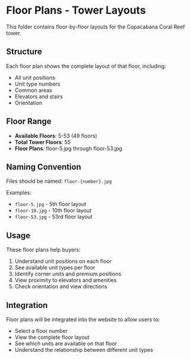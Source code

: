 # Floor Plans - Tower Layouts

This folder contains floor-by-floor layouts for the Copacabana Coral Reef tower.

## Structure

Each floor plan shows the complete layout of that floor, including:
- All unit positions
- Unit type numbers
- Common areas
- Elevators and stairs
- Orientation

## Floor Range

- **Available Floors**: 5-53 (49 floors)
- **Total Tower Floors**: 55
- **Floor Plans**: floor-5.jpg through floor-53.jpg

## Naming Convention

Files should be named: `floor-{number}.jpg`

Examples:
- `floor-5.jpg` - 5th floor layout
- `floor-10.jpg` - 10th floor layout
- `floor-53.jpg` - 53rd floor layout

## Usage

These floor plans help buyers:
1. Understand unit positions on each floor
2. See available unit types per floor
3. Identify corner units and premium positions
4. View proximity to elevators and amenities
5. Check orientation and view directions

## Integration

Floor plans will be integrated into the website to allow users to:
- Select a floor number
- View the complete floor layout
- See which units are available on that floor
- Understand the relationship between different unit types
